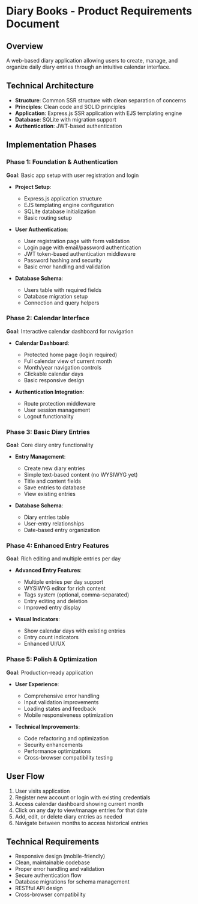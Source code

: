 # Diary Books - Product Requirements Document

## Overview
A web-based diary application allowing users to create, manage, and organize daily diary entries through an intuitive calendar interface.

## Technical Architecture
- **Structure**: Common SSR structure with clean separation of concerns
- **Principles**: Clean code and SOLID principles
- **Application**: Express.js SSR application with EJS templating engine
- **Database**: SQLite with migration support
- **Authentication**: JWT-based authentication

## Implementation Phases

### Phase 1: Foundation & Authentication
**Goal**: Basic app setup with user registration and login

- **Project Setup**:
  - Express.js application structure
  - EJS templating engine configuration
  - SQLite database initialization
  - Basic routing setup

- **User Authentication**:
  - User registration page with form validation
  - Login page with email/password authentication
  - JWT token-based authentication middleware
  - Password hashing and security
  - Basic error handling and validation

- **Database Schema**:
  - Users table with required fields
  - Database migration setup
  - Connection and query helpers

### Phase 2: Calendar Interface
**Goal**: Interactive calendar dashboard for navigation

- **Calendar Dashboard**:
  - Protected home page (login required)
  - Full calendar view of current month
  - Month/year navigation controls
  - Clickable calendar days
  - Basic responsive design

- **Authentication Integration**:
  - Route protection middleware
  - User session management
  - Logout functionality

### Phase 3: Basic Diary Entries
**Goal**: Core diary entry functionality

- **Entry Management**:
  - Create new diary entries
  - Simple text-based content (no WYSIWYG yet)
  - Title and content fields
  - Save entries to database
  - View existing entries

- **Database Schema**:
  - Diary entries table
  - User-entry relationships
  - Date-based entry organization

### Phase 4: Enhanced Entry Features
**Goal**: Rich editing and multiple entries per day

- **Advanced Entry Features**:
  - Multiple entries per day support
  - WYSIWYG editor for rich content
  - Tags system (optional, comma-separated)
  - Entry editing and deletion
  - Improved entry display

- **Visual Indicators**:
  - Show calendar days with existing entries
  - Entry count indicators
  - Enhanced UI/UX

### Phase 5: Polish & Optimization
**Goal**: Production-ready application

- **User Experience**:
  - Comprehensive error handling
  - Input validation improvements
  - Loading states and feedback
  - Mobile responsiveness optimization

- **Technical Improvements**:
  - Code refactoring and optimization
  - Security enhancements
  - Performance optimizations
  - Cross-browser compatibility testing

## User Flow
1. User visits application
2. Register new account or login with existing credentials
3. Access calendar dashboard showing current month
4. Click on any day to view/manage entries for that date
5. Add, edit, or delete diary entries as needed
6. Navigate between months to access historical entries

## Technical Requirements
- Responsive design (mobile-friendly)
- Clean, maintainable codebase
- Proper error handling and validation
- Secure authentication flow
- Database migrations for schema management
- RESTful API design
- Cross-browser compatibility